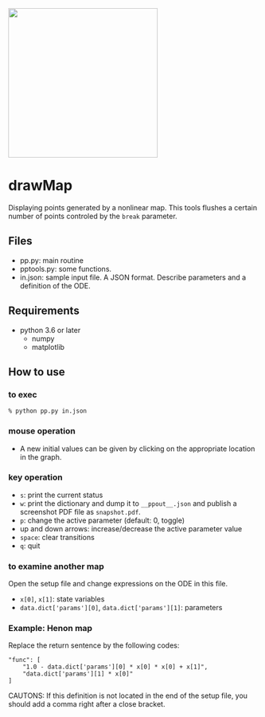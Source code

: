<img src="https://user-images.githubusercontent.com/52724526/81895103-6d7dc180-95ec-11ea-8760-c08df1757440.png" width=300px>
 
# drawMap
Displaying points generated by a nonlinear map. This tools flushes a
certain number of points controled by the `break` parameter. 

## Files

* pp.py: main routine
* pptools.py: some functions.
* in.json: sample input file. A JSON format. Describe parameters and a
definition of the ODE. 

## Requirements

* python 3.6 or later
    * numpy
    * matplotlib

## How to use
### to exec

    % python pp.py in.json

### mouse operation 

- A new initial values can be  given by clicking on the appropriate location
in the graph.
 
### key operation

- `s`: print the current status
- `w`: print the dictionary and dump it to `__ppout__.json` and publish
  a screenshot PDF file as `snapshot.pdf`.
- `p`: change the active parameter (default: 0, toggle)
- up and down arrows: increase/decrease the active parameter value
- `space`: clear transitions
- `q`: quit 
 
### to examine another map
 
 Open the setup file and change expressions on the ODE in this file.
 
 * `x[0]`, `x[1]`: state variables
 * `data.dict['params'][0]`, `data.dict['params'][1]`: parameters
 
### Example: Henon map
Replace the return sentence by the following codes:

    "func": [ 
        "1.0 - data.dict['params'][0] * x[0] * x[0] + x[1]", 
        "data.dict['params'][1] * x[0]"
    ]
 
CAUTONS: If this definition is not located in the end of the setup file,
you should add a comma right after a close bracket.

